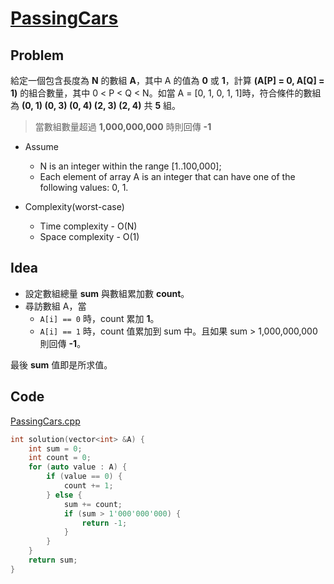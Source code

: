 # [PassingCars](https://codility.com/programmers/lessons/5-prefix_sums/passing_cars/)

## Problem

給定一個包含長度為 **N** 的數組 **A**，其中 A 的值為 **0** 或 **1**，計算 **(A[P] = 0, A[Q] = 1)** 的組合數量，其中 0 < P < Q < N。如當 A = [0, 1, 0, 1, 1]時，符合條件的數組為 **(0, 1) (0, 3) (0, 4) (2, 3) (2, 4)** 共 **5** 組。

> 當數組數量超過 **1,000,000,000** 時則回傳 **-1**

- Assume
  - N is an integer within the range [1..100,000];
  - Each element of array A is an integer that can have one of the following values: 0, 1.

- Complexity(worst-case)
  - Time complexity - O(N)
  - Space complexity - O(1)

## Idea

- 設定數組總量 **sum** 與數組累加數 **count**。
- 尋訪數組 A，當
  - `A[i] == 0` 時，count 累加 **1**。
  - `A[i] == 1` 時，count 值累加到 sum 中。且如果 sum > 1,000,000,000 則回傳 **-1**。

最後 **sum** 值即是所求值。

## Code

[PassingCars.cpp](PassingCars.cpp)

```cpp
int solution(vector<int> &A) {
    int sum = 0;
    int count = 0;
    for (auto value : A) {
        if (value == 0) {
            count += 1;
        } else {
            sum += count;
            if (sum > 1'000'000'000) {
                return -1;
            }
        }
    }
    return sum;
}
```